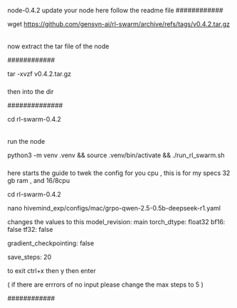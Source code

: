 node-0.4.2
update your node here follow the readme file 
############





wget https://github.com/gensyn-ai/rl-swarm/archive/refs/tags/v0.4.2.tar.gz
######

now extract the tar file of the node 





############




tar -xvzf v0.4.2.tar.gz



#####




then into the dir 




##############




cd rl-swarm-0.4.2




######
 
 
 
 
run the node 



python3 -m venv .venv && source .venv/bin/activate && ./run_rl_swarm.sh



#####


here starts the guide to twek the config for you cpu , this is for my specs 32 gb ram , and 16/8cpu

cd rl-swarm-0.4.2




nano  hivemind_exp/configs/mac/grpo-qwen-2.5-0.5b-deepseek-r1.yaml 



changes the values to this 
model_revision: main
torch_dtype: float32
bf16: false
tf32: false


gradient_checkpointing: false




save_steps: 20

to exit 
ctrl+x 
then y 
then enter




( if there are errrors of no input please change the max steps to 5 ) 



















############








